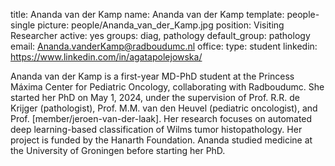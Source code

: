title: Ananda van der Kamp
name: Ananda van der Kamp
template: people-single
picture: people/Ananda_van_der_Kamp.jpg
position: Visiting Researcher
active: yes
groups: diag, pathology
default_group: pathology
email: Ananda.vanderKamp@radboudumc.nl
office: 
type: student
linkedin: https://www.linkedin.com/in/agatapolejowska/

Ananda van der Kamp is a first-year MD-PhD student at the Princess Máxima Center for Pediatric Oncology, collaborating with Radboudumc. She started her PhD on May 1, 2024, under the supervision of Prof. R.R. de Krijger (pathologist), Prof. M.M. van den Heuvel (pediatric oncologist), and Prof. [member/jeroen-van-der-laak]. Her research focuses on automated deep learning-based classification of Wilms tumor histopathology. Her project is funded by the Hanarth Foundation. Ananda studied medicine at the University of Groningen before starting her PhD.
